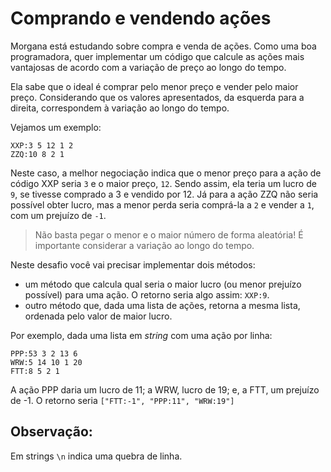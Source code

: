 # Comprando e vendendo ações

Morgana está estudando sobre compra e venda de ações. Como uma boa programadora, quer
implementar um código que calcule as ações mais vantajosas de acordo com a
variação de preço ao longo do tempo.

Ela sabe que o ideal é comprar pelo menor preço e vender pelo maior preço. Considerando que
os valores apresentados, da esquerda para a direita, correspondem à variação ao
longo do tempo.

Vejamos um exemplo:

```
XXP:3 5 12 1 2
ZZQ:10 8 2 1
```

Neste caso, a melhor negociação indica que o menor preço para a ação de código XXP seria `3` e o maior preço, `12`. Sendo
assim, ela teria um lucro de `9`, se tivesse comprado a 3 e vendido por 12. 
Já para a ação ZZQ não seria possível obter lucro, mas a menor perda seria
comprá-la a `2` e vender a `1`, com um prejuízo de `-1`.

> Não basta pegar o menor e o maior número de forma aleatória! É importante considerar a variação ao longo do tempo.

Neste desafio você vai precisar implementar dois métodos:

- um método que calcula qual seria o maior lucro (ou menor prejuízo possível) para uma ação. O retorno seria algo assim: `XXP:9`.
- outro método que, dada uma lista de ações, retorna a mesma lista, ordenada pelo valor de maior lucro.

Por exemplo, dada uma lista em *string* com uma ação por linha:

```
PPP:53 3 2 13 6
WRW:5 14 10 1 20
FTT:8 5 2 1
```

A ação PPP daria um lucro de 11; a WRW, lucro de 19; e, a FTT, um prejuízo de -1. O
retorno seria `["FTT:-1", "PPP:11", "WRW:19"]`

## Observação:

Em strings `\n` indica uma quebra de linha.
